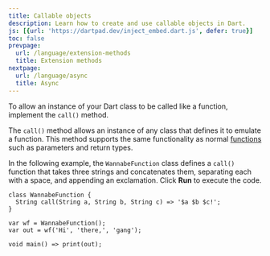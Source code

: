 ```yaml
---
title: Callable objects
description: Learn how to create and use callable objects in Dart.
js: [{url: 'https://dartpad.dev/inject_embed.dart.js', defer: true}]
toc: false
prevpage:
  url: /language/extension-methods
  title: Extension methods
nextpage:
  url: /language/async
  title: Async
---
```


To allow an instance of your Dart class to be called like a function,
implement the `call()` method.

The `call()` method allows an instance of any class that defines it to emulate a function.
This method supports the same functionality as normal [functions][]
such as parameters and return types.

In the following example, the `WannabeFunction` class defines a `call()` function
that takes three strings and concatenates them, separating each with a space,
and appending an exclamation. Click **Run** to execute the code.

<?code-excerpt "misc/lib/language_tour/callable_objects.dart"?>
```dart:run-dartpad:height-350px:ga_id-callable_objects
class WannabeFunction {
  String call(String a, String b, String c) => '$a $b $c!';
}

var wf = WannabeFunction();
var out = wf('Hi', 'there,', 'gang');

void main() => print(out);
```

[functions]: /language/functions
